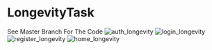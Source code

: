 # LongevityTask
See Master Branch For The Code
![auth_longevity](https://user-images.githubusercontent.com/63911224/206403062-a07143b9-4c2e-4a9f-8972-b2e5b5d5cd8b.jpg)
![login_longevity](https://user-images.githubusercontent.com/63911224/206403081-a05a3e1d-f7bb-401c-a436-c4a55e441dad.jpg)
![register_longevity](https://user-images.githubusercontent.com/63911224/206403087-8684a1ae-0e0c-465e-8d6c-6f4e187dafc6.jpg)
![home_longevity](https://user-images.githubusercontent.com/63911224/206403099-2fdec132-9ad1-4b0f-99b4-58872747b89d.jpg)
